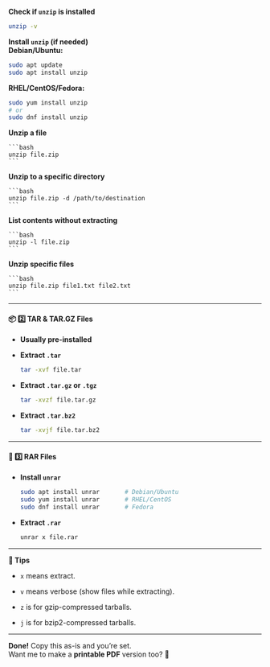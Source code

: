 **Check if `unzip` is installed**

```bash
unzip -v
```

**Install `unzip` (if needed)**  
**Debian/Ubuntu:**

```bash
sudo apt update
sudo apt install unzip
```

**RHEL/CentOS/Fedora:**

```bash
sudo yum install unzip
# or
sudo dnf install unzip
```
    
**Unzip a file**
    
    ```bash
    unzip file.zip
    ```
    
**Unzip to a specific directory**
    
    ```bash
    unzip file.zip -d /path/to/destination
    ```
    
**List contents without extracting**
    
    ```bash
    unzip -l file.zip
    ```
    
**Unzip specific files**
    
    ```bash
    unzip file.zip file1.txt file2.txt
    ```
    

---

#### 📦 **2️⃣ TAR & TAR.GZ Files**

- **Usually pre-installed**
    
- **Extract `.tar`**
    
    ```bash
    tar -xvf file.tar
    ```
    
- **Extract `.tar.gz` or `.tgz`**
    
    ```bash
    tar -xvzf file.tar.gz
    ```
    
- **Extract `.tar.bz2`**
    
    ```bash
    tar -xvjf file.tar.bz2
    ```
    

---

#### 📂 **3️⃣ RAR Files**

- **Install `unrar`**
    
    ```bash
    sudo apt install unrar       # Debian/Ubuntu
    sudo yum install unrar       # RHEL/CentOS
    sudo dnf install unrar       # Fedora
    ```
    
- **Extract `.rar`**
    
    ```bash
    unrar x file.rar
    ```
    

---

**📝 Tips**

- `x` means extract.
    
- `v` means verbose (show files while extracting).
    
- `z` is for gzip-compressed tarballs.
    
- `j` is for bzip2-compressed tarballs.
    

---

**Done!** Copy this as-is and you’re set.  
Want me to make a **printable PDF** version too? 🚀